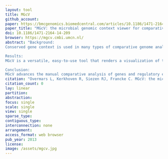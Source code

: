 ```yaml
---
layout: tool
title: MGcV
github_account:
paper: https://bmcgenomics.biomedcentral.com/articles/10.1186/1471-2164-14-209
paper_title: "MGcV: the microbial genomic context viewer for comparative genome analysis"
doi: 10.1186/1471-2164-14-209
browser: https://mgcv.cmbi.umcn.nl/
abstract: "Background:
Conserved gene context is used in many types of comparative genome analyses. It is used to provide leads on gene function, to guide the discovery of regulatory sequences, but also to aid in the reconstruction of metabolic networks. We present the Microbial Genomic context Viewer (MGcV), an interactive, web-based application tailored to strengthen the practice of manual comparative genome context analysis for bacteria.

Results:
MGcV is a versatile, easy-to-use tool that renders a visualization of the genomic context of any set of selected genes, genes within a phylogenetic tree, genomic segments, or regulatory elements. It is tailored to facilitate laborious tasks such as the interactive annotation of gene function, the discovery of regulatory elements, or the sequence-based reconstruction of gene regulatory networks. We illustrate that MGcV can be used in gene function annotation by visually integrating information on prokaryotic genes, like their annotation as available from NCBI with other annotation data such as Pfam domains, sub-cellular location predictions and gene-sequence characteristics such as GC content. We also illustrate the usefulness of the interactive features that allow the graphical selection of genes to facilitate data gathering (e.g. upstream regions, ID’s or annotation), in the analysis and reconstruction of transcription regulation. Moreover, putative regulatory elements and their corresponding scores or data from RNA-seq and microarray experiments can be uploaded, visualized and interpreted in (ranked-) comparative context maps. The ranked maps allow the interpretation of predicted regulatory elements and experimental data in light of each other.

Conclusion:
MGcV advances the manual comparative analysis of genes and regulatory elements by providing fast and flexible integration of gene related data combined with straightforward data retrieval. MGcV is available at http://mgcv.cmbi.ru.nl."
citation: "Overmars L, Kerkhoven R, Siezen RJ, Francke C. MGcV: the microbial genomic context viewer for comparative genome analysis. BMC Genomics. bmcgenomics.biomedcentral.com; 2013;14: 209."
citation_count: 0
lay: linear
partition:
abstraction:
focus: single
scale: single
view: single
sparse_type:
contiguous_type:
interconnection: none
arrangement:
access_format: web browser
pub_year: 2013
license:
image: /assets/mgcv.jpg
---
```

